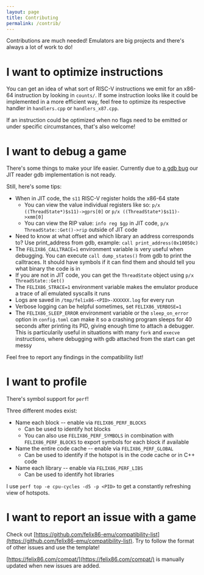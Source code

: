 ```yaml
---
layout: page
title: Contributing
permalink: /contrib/
---
```


Contributions are much needed! Emulators are big projects and there's always a lot of work to do!

# I want to optimize instructions
You can get an idea of what sort of RISC-V instructions we emit for an x86-64 instruction by looking in `counts/`. If some instruction looks like it could be implemented in a more efficient way, feel free to optimize its respective handler in `handlers.cpp` or `handlers_x87.cpp`.

If an instruction could be optimized when no flags need to be emitted or under specific circumstances, that's also welcome!

# I want to debug a game
There's some things to make your life easier.
Currently due to [a gdb bug](https://sourceware.org/bugzilla/show_bug.cgi?id=32248) our JIT reader gdb implementation is not ready.

Still, here's some tips:
- When in JIT code, the `s11` RISC-V register holds the x86-64 state
  - You can view the value individual registers like so: `p/x ((ThreadState*)$s11)->gprs[0]` or `p/x ((ThreadState*)$s11)->xmm[0]`
  - You can view the RIP value: `info reg $gp` in JIT code, `p/x ThreadState::Get()->rip` outside of JIT code
- Need to know at what offset and which library an address corresponds to? Use print_address from gdb, example: `call print_address(0x10050c)`
- The `FELIX86_CALLTRACE=1` environment variable is very useful when debugging. You can execute `call dump_states()` from gdb to print the calltraces. It should have symbols if it can find them and should tell you what binary the code is in
- If you are not in JIT code, you can get the `ThreadState` object using `p/x ThreadState::Get()`
- The `FELIX86_STRACE=1` environment variable makes the emulator produce a trace of all emulated syscalls it runs
- Logs are saved in `/tmp/felix86-<PID>-XXXXXX.log` for every run
- Verbose logging can be helpful sometimes, set `FELIX86_VERBOSE=1`
- The `FELIX86_SLEEP_ERROR` environment variable or the `sleep_on_error` option in `config.toml` can make it so a crashing program sleeps for 40 seconds after printing its PID, giving enough time to attach a debugger. This is particularily useful in situations with many `fork` and `execve` instructions, where debugging with gdb attached from the start can get messy

Feel free to report any findings in the compatibility list!

# I want to profile
There's symbol support for `perf`!

Three different modes exist:
- Name each block -- enable via `FELIX86_PERF_BLOCKS`
  - Can be used to identify hot blocks
  - You can also use `FELIX86_PERF_SYMBOLS` in combination with `FELIX86_PERF_BLOCKS` to export symbols for each block if available
- Name the entire code cache -- enable via `FELIX86_PERF_GLOBAL`
  - Can be used to identify if the hotspot is in the code cache or in C++ code
- Name each library -- enable via `FELIX86_PERF_LIBS`
  - Can be used to identify hot libraries

I use `perf top -e cpu-cycles -d5 -p <PID>` to get a constantly refreshing view of hotspots.

# I want to report an issue with a game
Check out [https://github.com/felix86-emu/compatibility-list](https://github.com/felix86-emu/compatibility-list). Try to follow the format of other issues and use the template!

[https://felix86.com/compat/](https://felix86.com/compat/) is manually updated when new issues are added.
